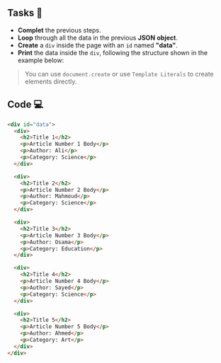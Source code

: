 ## Tasks 🎯

- **Complet** the previous steps.
- **Loop** through all the data in the previous **JSON** **object**.
- **Create** a `div` inside the page with an `id` named **"data"**.
- **Print** the data inside the `div`, following the structure shown in the example below:

> You can use `document.create` or use `Template Literals` to create elements directly.

## Code 💻

```html
<div id="data">
  <div>
    <h2>Title 1</h2>
    <p>Article Number 1 Body</p>
    <p>Author: Ali</p>
    <p>Category: Science</p>
  </div>

  <div>
    <h2>Title 2</h2>
    <p>Article Number 2 Body</p>
    <p>Author: Mahmoud</p>
    <p>Category: Science</p>
  </div>

  <div>
    <h2>Title 3</h2>
    <p>Article Number 3 Body</p>
    <p>Author: Osama</p>
    <p>Category: Education</p>
  </div>

  <div>
    <h2>Title 4</h2>
    <p>Article Number 4 Body</p>
    <p>Author: Sayed</p>
    <p>Category: Science</p>
  </div>

  <div>
    <h2>Title 5</h2>
    <p>Article Number 5 Body</p>
    <p>Author: Ahmed</p>
    <p>Category: Art</p>
  </div>
</div>
```
